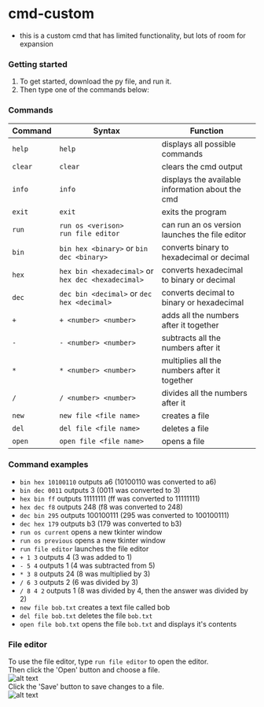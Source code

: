 # cmd-custom
- this is a custom cmd that has limited functionality, but lots of room for expansion

### Getting started
1. To get started, download the py file, and run it.
2. Then type one of the commands below:
   
### Commands
  
Command|Syntax|Function
-------|------|--------
`help`|`help`|displays all possible commands
`clear`|`clear`|clears the cmd output
`info`|`info`|displays the available information about the cmd
`exit`|`exit`|exits the program
`run`|`run os <verison>`<br>`run file editor`|can run an os version<br>launches the file editor
`bin`|`bin hex <binary>`  or  `bin dec <binary>`|converts binary to hexadecimal or decimal
`hex`|`hex bin <hexadecimal>` or `hex dec <hexadecimal>`|converts hexadecimal to binary or decimal
`dec`|`dec bin <decimal>`  or  `dec hex <decimal>`|converts decimal to binary or hexadecimal
`+`|`+ <number> <number>`|adds all the numbers after it together
`-`|`- <number> <number>`|subtracts all the numbers after it
`*`|`* <number> <number>`|multiplies all the numbers after it together
`/`|`/ <number> <number>`|divides all the numbers after it
`new`|`new file <file name>`|creates a file
`del`|`del file <file name>`|deletes a file
`open`|`open file <file name>`|opens a file

### Command examples
- `bin hex 10100110` outputs a6 (10100110 was converted to a6)
- `bin dec 0011` outputs 3 (0011 was converted to 3)
- `hex bin ff` outputs 11111111 (ff was converted to 11111111)
- `hex dec f8` outputs 248 (f8 was converted to 248)
- `dec bin 295` outputs 100100111 (295 was converted to 100100111)
- `dec hex 179` outputs b3 (179 was converted to b3)
- `run os current` opens a new tkinter window
- `run os previous` opens a new tkinter window
- `run file editor` launches the file editor
- `+ 1 3` outputs 4 (3 was added to 1)
- `- 5 4` outputs 1 (4 was subtracted from 5)
- `* 3 8` outputs 24 (8 was multiplied by 3)
- `/ 6 3` outputs 2 (6 was divided by 3)
- `/ 8 4 2` outputs 1 (8 was divided by 4, then the answer was divided by 2)
- `new file bob.txt` creates a text file called bob
- `del file bob.txt` deletes the file `bob.txt`
- `open file bob.txt` opens the file `bob.txt` and displays it's contents

### File editor
To use the file editor, type `run file editor` to open the editor.  
Then click the 'Open' button and choose a file.  
![alt text](https://github.com/michael-gif/cmd-custom/mdImages/open_button.png)  
Click the 'Save' button to save changes to a file.  
![alt text](https://github.com/michael-gif/cmd-custom/mdImages/save_button.png)
